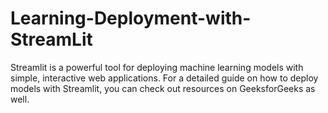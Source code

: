 # Learning-Deployment-with-StreamLit

Streamlit is a powerful tool for deploying machine learning models with simple, interactive web applications. For a detailed guide on how to deploy models with Streamlit, you can check out resources on GeeksforGeeks as well.
